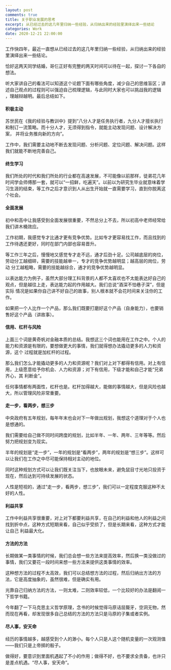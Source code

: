 ```yaml
---
layout: post
comments: true
title: 关于职业发展的思考
excerpt: 从已经过去的这几年里归纳一些经验，从归纳出来的经验里演绎出来一些结论
categories: Work
date: 2020-12-21 22:00:00
---
```


工作快四年，最近一直想从已经过去的这几年里归纳一些经验，从归纳出来的经验里演绎出来一些结论。

恰好这两天同学结婚，哥仨正好有完整的两天时间可以待在一起，探讨一下各自的想法。

听大家讲自己的看法可以知道这个论题下面有哪些角度，减少自己的思维盲区；讲述自己观点的过程则可以强迫自己梳理逻辑，与此同时大家也可以挑战我的逻辑
，理越辩越明。最后总结如下。

#### 积极主动

苏世民在《我的经验与教训中》提到“八分人才是任务执行者，九分人才擅长执行和制订一流策略。而十分人才，无须得到指令，就能主动发现问题、设计解决方案，
并将业务推向新的方向”。

工作中，我们需要主动地不断去发现问题、分析问题、定位问题、解决问题。这样我们就能不断地完善自己。

#### 终生学习

我们所处的时代和我们所处的行业都在高速发展，不可能像以前那样，徒弟花几年时间学会师傅那一套，就可以“一招鲜，吃遍天”。以前以为研究生毕业就意味着学
习生涯的结束，等工作之后才意识到人从出生开始就一直需要学习，直到你脱离这个社会。

#### 全面发展

初中和高中让我感受到全面发展很重要，不然总分上不去，所以初高中老师经常给我们讲木桶效应。

工作初期，我感觉专才比通才更有竞争优势。比如专才更容易找工作，而且找到的工作待遇还更好，同时在部门内部也容易晋升。

等工作三年之后，慢慢地又感觉专才走不远，通才后劲十足。公司越底层的岗位，劳动分工越细碎，需要的技能越单一，专才的竞争优势越明显；越高层的岗位，劳动
分工越粗略，需要的技能越综合，通才的竞争优势越明显。

以表达能力为例子，虽然大部分理工科背景的人都不太喜欢也不太能表达好自己的观点，但是越往上走，表达能力起的作用越大。我们总说“酒深不怕巷子深”，但是实际
情况是如果你自己讲不好自己的故事，别人根本就不会花时间来关注你的工作。

如果把一个人比作一个产品，那么我们既要打磨好这个产品（自身能力），也要销售好这个产品（讲故事）。

#### 信用、杠杆与风险

上面三个词是黄奇帆对金融本质的总结。我想这三个词也能用在工作之中。个人的能力和资源是有限的，要想做更大的事情，我们就得想办法撬动更多的人力和资源，这个
过程就是加杠杆的过程。

那么我们怎么才能撬动更多的人力和资源呢？我们对上对下都得有信用。对上有信用，上级愿意给予你机会、人力和资源；对下有信用，下级才能和自己才能“兄弟齐心，其
利断金”。

任何事情都有两面性，杠杆也是。杠杆加得越大，能做的事情越大，但是风险也越大，所以管理风险非常重要。

#### 走一步，看两步，想三步

中央政府有五年规划，每年年末也会对下一年做出规划，我想这个道理对于个人也是想通的。

我们需要给自己做不同时间跨度的规划，比如半年、一年、两年、三年等等。然后努力把规划变为现实。

半年的规划是“走一步”，一年的规划是“看两步”，两年的规划是“想三步”。这样可以让我们在工作之中尽可能保持相对主动的地位。

同时这种规划方式可以让我们既关注当下，也放眼未来，避免鼠目寸光地只投资于现在，然后达到可持续发展的状态。

人性是短视的，通过“走一步，看两步，想三步”，我们可以一定程度克服这种不太好的人性。

#### 利益共享

工作中利益共享很重要，对上对下都要利益共享，在自己的利益和他人的利益之间找到折中点，这种方式短期来看，自己似乎受损了，但是长期来看，这种方式才能让自己
利益最大化。

#### 方法的方法

长期做某一类事情的时候，我们总会想一些方法来提高效率，然后换一类没做过的事情，我们又要花一段时间来想一些方法来提供这类事情的效率。

这种想方法的过程不太高效，我们可以总结想方法的过程，然后归纳出方法的方法，它是高度抽象的，虽然很难，但是确实有用。

光靠自己归纳方法的方法，一则太难，二则效率较低，一个比较好的办法是翻阅一下哲学书籍。

今年翻了一下马克思主义哲学原理，念书的时候觉得马原诘屈聱牙，空洞无物，然而现在再看，却发现很多自己总结的方法的方法只是马原的子集或者实例。

#### 尽人事，安天命

经历的事情越多，越感受到个人的渺小。每个人只是人这个随机变量的一次观测值——我们只是上帝掷的骰子。

做得好，要意识到里面机遇起了不小的作用；做得不好，也不要求全责备，也许只是差点机遇。“尽人事，安天命”。
